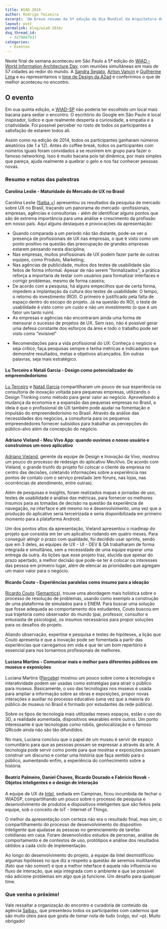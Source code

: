 ```yaml
---
title: WIAD 2016
author: Rodrigo Teixeira
excerpt: 'Um breve resumo da 5ª edição do Dia Mundial da Arquitetura de Informação realizada na sede do Google, em São Paulo.'
layout: post
permalink: blog/wiad-2016/
dsq_thread_id:
  - 3279847937
categories:
  - Eventos
---
```


Neste final de semana aconteceu em São Paulo a 5ª edição do [WIAD -World Information Architecture Day](http://2016.worldiaday.org/), com reuniões simultâneas em mais de 57 cidades ao redor do mundo. A [Sandra Segato](https://twitter.com/sansegato), [Airton Vancin](https://twitter.com/airtonvancin) e [Guilherme Lima](https://twitter.com/GLima3) e eu representamos o [time de Design da A2ad](http://a2ad.com.br/) e conferirmos o que de melhor aconteceu no encontro. 

## O evento 

Em sua quinta edição, o [WIAD-SP](https://twitter.com/wiad_saopaulo) não poderia ter escolhido um local mais bacana para sediar o encontro. O escritório do Google em São Paulo é local inspirador, lúdico e que realmente desperta a curiosidade, a empatia e a criatividade. Foi possível perceber no rosto de todos os participantes a satisfação de estarem todos ali. 

Assim como na edição de 2014, todos os participantes ganharam números aleatórios (de 1 a 12).  Antes do coffee break, todos os participantes com números iguais foram convidados a se reunirem em grupo para fazer o famoso networking. Isso é muito bacana pois tal dinâmica, por mais simples que pareça, ajuda realmente a quebrar o gelo e nos faz conhecer pessoas novas.

### Resumo e notas das palestras

#### Carolina Leslie - Maturidade do Mercado de UX no Brasil

Carolina Leslie ([Saiba +](http://www.saiba-mais.com/)) apresentou os resultados da pesquisa de mercado sobre UX no Brasil, traçando um panorama do mercado -profissionais, empresas, agências e consultorias - além de identificar alguns pontos que são de extrema importância para uma análise e crescimento da profissão em nosso país.  Aqui alguns destaques e provocações da apresentação: 

- Quando comparada a um período não tão distante, pode-se ver a presença de profissionais de UX nas empresas, o que é visto como um ponto positivo na questão das preocupação de grandes empresas estarem pensando nesta disciplina; 
- Nas empresas, muitos profissionais de UX podem fazer parte de outras equipes, como Produto, Marketing; 
- Nas agências de publicidade, muitos dos testes de usabilidade são feitos de forma informal. Apesar de não serem "formalizados", a prática reforça a importaria de testar com usuários para formalizar interfaces e corrigir problemas, mesmo de forma caseira;
- De acordo com a pesquisa, há alguns empecilhos que de certa forma, impedem a implantação da cultura dos testes de usabilidade: O tempo, o retorno do investimento (ROI). O primeiro é justificado pela falta de espaço dentro do escopo do projeto. Já na questão do ROI, o teste de usabilidade é visto como um custo e não um investimento (o que é um fator um tanto ruim). 
- As empresas e agências não encontraram ainda uma forma de mensurar o sucesso de projetos de UX. Sem isso, não é possível gerar uma defesa constante dos esforços da área e todo o trabalho pode ser visto como “invisível"
* Recomendações para a vida profissional do UX: Conheça o negócio e seja crítico, faça pesquisas sempre e tenha métricas e indicadores que demonstre resultados, metas e objetivos alcançados. Em outras palavras, seja mais estratégico. 

#### Lu Terceiro e Natalí Garcia - Design como potencializador do empreendedorismo

[Lu Terceiro](https://twitter.com/luterceiro) e [Natalí Garcia](https://twitter.com/natigarcia) compartilharam um pouco de sua experiência na consultoria de inovação voltada para pequenas empresas, utilizando o Design Thinking como método para gerar valor ao negócio. Aproveitando a mudança da economia e a expansão das pequenas empresas no Brasil,  a ideia é que o profissional de UX também pode ajudar na fomentação e impulsão do empreendedorismo no Brasil. Através da análise das necessidades dos negócios, a consultoria para os pequenos empreendedores fornecer subsídios para trabalhar as percepções do público-alvo além da concepção do negócio. 

#### Adriano Vieland - Meu Vivo App: quando ouvimos o nosso usuário e construímos um novo aplicativo

[Adriano Vieland](https://twitter.com/adrianovieland), gerente da equipe de Design e Inovação da Vivo, mostrou um pouco do processo de redesign do aplicativo MeuVivo. De acordo com Vieland, o grande trunfo do projeto foi colocar o cliente da empresa no centro das decisões, coletando informações sobre a experiência nas pontos de contato com o serviço prestado (em fóruns, nas lojas, nas ocorrências de atendimento, entre outras). 

Além de pesquisas e insights, foram realizados mapas e jornadas de uso, testes de usabilidade e análise das métricas, para fornecer os melhores insumos para as tomadas de decisão na questão da experiência de navegação, na interface e até mesmo no e desenvolvimento, uma vez que a produção do aplicativo seria terceirizada e seria disponibilizada em primeiro momento para a plataforma Android. 

Um dos pontos altos da apresentação, Vieland apresentou o roadmap do projeto que consistia em ter um aplicativo rodando em quatro meses. Para conseguir atingir o prazo com qualidade, foi decidido usar sprints, sendo que em 3 deles, as equipes de UX - UI - DEV & QA trabalharam de forma integrada e simultânea, sem a necessidade de uma equipe esperar uma entrega da outra. As lições que esse projeto traz, elucida que apesar do prazo apertado, a melhor decisão que pode-se ter é colocar os interesses das pessoa em primeiro lugar, além de elencar as prioridades que agregam um maior valor para o negócio. 

#### Ricardo Couto - Experiências paralelas como insumo para a ideação

[Ricardo Couto](https://twitter.com/ricardocouto) ([Semantics]()), trouxe uma abordagem mais holística sobre o processo de resolução de problemas, usando como exemplo a construção de uma plataforma de simulados para o ENEM. Para buscar uma solução que fosse adequada ao comportamento dos estudantes, Couto buscou em sua trajetória como observador do mundo (pai, professor, consultor e entusiasta de psicologia), os insumos necessários para propor soluções para os desafios do projeto. 

Aliando observação, expertise e pesquisa e testes de hipóteses, a lição que Couto apresenta é que a inovação pode ser fomentada a partir das experiências que carregamos em vida e que ter um bom repertório é essencial para nos tornarmos profissionais de melhores. 


#### Luciana Martins - Comunicar mais e melhor para diferentes públicos em museus e exposições

Luciana Martins ([Percebe](http://www.percebeeduca.com.br/)) mostrou um pouco sobre como a tecnologia e interatividade podem ser usadas como estratégias para atrair o público para museus. Basicamente, o uso das tecnologias nos museus é usada para ampliar a informação sobre as obras e exposições, propor novas interações e auxiliar no processo educativo (uma vez que a maioria do público de museus no Brasil é formado por estudantes da rede pública). 

Sobre os tipos de tecnologia mais utilizadas meses espaços, estão o uso do 3D, a realidade aumentada, dispositivos wearables entre outros. Um ponto interessante é que tecnologias como robôs, geolocalização e o famoso QRcode ainda não são tão difundidos. 

No mais, Luciana concluiu que o papel de um museu é servir de espaço comunitário para que as pessoas possam se expressar a através da arte. A tecnologia pode servir como ponte para que mostras e exposições possam construir um discurso e contar uma história que faça sentido para o público, aumentando enfim, a experiência do conhecimento sobre a história. 

#### Beatriz Palmeiro, Daniel Chaves, Ricardo Dourado e Fabrício Novak - Objetos inteligentes e o design de interação

A equipe de UX da [Intel](http://www.intel.com.br/), sediada em Campinas, ficou incumbida de fechar o WIADSP, compartilhando um pouco sobre o processo de pesquisa e desenvolvimento de produtos e dispositivos inteligentes que são feitos pela equipe, sob o conceito de IoT - Internet of Things. 

O melhor da apresentação com certeza não era o resultado final, mas sim, o compartilhamento do processo de desenvolvimento do dispositivo inteligente que ajudasse as pessoas no gerenciamento de tarefas cotidianas em casa. Foram desenvolvidos estudos de personas, análise de comportamento e de contextos de uso, protótipos e análise dos resultados obtidos a cada ciclo de implementação. 

Ao longo do desenvolvimento do projeto, a equipe da Intel desmistificou algumas hipóteses no que diz a respeito a questão de seremos multitarefas (fato que não somos!) e que a melhor interface é aquela não influencia no fluxo de interação, que seja integrada com o ambiente e que se possível não adicione problemas em algo que já funcione. Um desafio para qualquer time.


### Que venha o próximo! 


Vale ressaltar a organização do encontro e curadoria de conteúdo da agência [Saiba+](http://www.saiba-mais.com/), que presenteou todos os participantes com cadernos que são muito úteis para que gosta de tomar nota de tudo (vulgo, eu! =p). Muito obrigado!  

